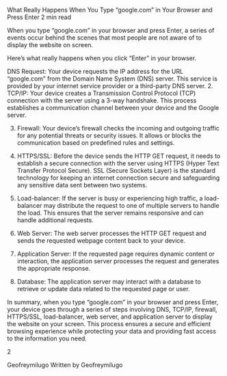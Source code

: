 What Really Happens When You Type “google.com” in Your Browser and Press Enter
2 min read


When you type “google.com” in your browser and press Enter, a series of events occur behind the scenes that most people are not aware of to display the website on screen.


Here’s what really happens when you click “Enter” in your browser.

DNS Request: Your device requests the IP address for the URL “google.com” from the Domain Name System (DNS) server. This service is provided by your internet service provider or a third-party DNS server.
2. TCP/IP: Your device creates a Transmission Control Protocol (TCP) connection with the server using a 3-way handshake. This process establishes a communication channel between your device and the Google server.

3. Firewall: Your device’s firewall checks the incoming and outgoing traffic for any potential threats or security issues. It allows or blocks the communication based on predefined rules and settings.

4. HTTPS/SSL: Before the device sends the HTTP GET request, it needs to establish a secure connection with the server using HTTPS (Hyper Text Transfer Protocol Secure). SSL (Secure Sockets Layer) is the standard technology for keeping an internet connection secure and safeguarding any sensitive data sent between two systems.

5. Load-balancer: If the server is busy or experiencing high traffic, a load-balancer may distribute the request to one of multiple servers to handle the load. This ensures that the server remains responsive and can handle additional requests.

6. Web Server: The web server processes the HTTP GET request and sends the requested webpage content back to your device.

7. Application Server: If the requested page requires dynamic content or interaction, the application server processes the request and generates the appropriate response.

8. Database: The application server may interact with a database to retrieve or update data related to the requested page or user.

In summary, when you type “google.com” in your browser and press Enter, your device goes through a series of steps involving DNS, TCP/IP, firewall, HTTPS/SSL, load-balancer, web server, and application server to display the website on your screen. This process ensures a secure and efficient browsing experience while protecting your data and providing fast access to the information you need.

2





Geofreymilugo
Written by Geofreymilugo
